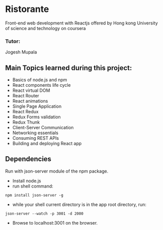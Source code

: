 # Ristorante
Front-end web development with Reactjs offered by
Hong kong University of science and technology on coursera

### Tutor:

Jogesh Mupala


## Main Topics learned during this project:

* Basics of node.js and npm
* React components life cycle
* React virtual DOM
* React Router
* React animations
* Single Page Application
* React Redux
* Redux Forms validation
* Redux Thunk
* Client-Server Communication
* Networking essentials
* Consuming REST APIs
* Building and deploying React app

## Dependencies
Run with json-server module of the npm package. 
* Install node.js
* run shell command: 
```command line
npm install json-server -g
```
* while your shell current directory is in the app root directory, run: 
```command line
json-server --watch -p 3001 -d 2000
```
* Browse to localhost:3001 on the browser.

